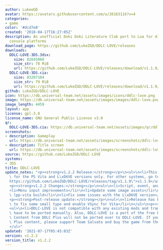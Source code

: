 ```yaml
---
author: LukeeGD
avatar: https://avatars.githubusercontent.com/u/26163116?v=4
categories:
- game
color: '#dcd7e8'
created: '2018-04-17T16:27:05Z'
description: An unofficial Doki Doki Literature Club port to Lua for different game
  console platforms
download_page: https://github.com/LukeZGD/DDLC-LOVE/releases
downloads:
  DDLC-LOVE-3DS.3dsx:
    size: 82645068
    size_str: 78 MiB
    url: https://github.com/LukeZGD/DDLC-LOVE/releases/download/v1.1.9/DDLC-LOVE-3DS.3dsx
  DDLC-LOVE-3DS.cia:
    size: 83207104
    size_str: 79 MiB
    url: https://github.com/LukeZGD/DDLC-LOVE/releases/download/v1.1.9/DDLC-LOVE-3DS.cia
github: LukeZGD/DDLC-LOVE
icon: https://db.universal-team.net/assets/images/icons/ddlc-love.png
image: https://db.universal-team.net/assets/images/images/ddlc-love.png
image_length: 4459
layout: app
license: gpl-3.0
license_name: GNU General Public License v3.0
qr:
  DDLC-LOVE-3DS.cia: https://db.universal-team.net/assets/images/qr/ddlc-love-3dscia.png
screenshots:
- description: Gameplay
  url: https://db.universal-team.net/assets/images/screenshots/ddlc-love/gameplay.png
- description: Title screen
  url: https://db.universal-team.net/assets/images/screenshots/ddlc-love/title-screen.png
source: https://github.com/LukeZGD/DDLC-LOVE
systems:
- 3DS
title: DDLC-LOVE
update_notes: "<p><strong>v1.2.2 Release:</strong></p>\n<ul>\n<li>This release is\
  \ for the PS Vita and L\xD6VE versions only. For other systems, go to <a href=\"\
  https://github.com/LukeZGD/DDLC-LOVE/releases/tag/v1.1.9\">v1.1.9</a></li>\n</ul>\n\
  <p><strong>v1.2.2 Changes:</strong></p>\n<ul>\n<li>Script, event, and other fixes</li>\n\
  <li>Menu input improvements</li>\n<li>Update some image assets</li>\n<li>Update\
  \ lpp-vita build</li>\n<li>Fix some issues with the L\xD6VE version</li>\n</ul>\n\
  <p><strong>Post-release update:</strong></p>\n<ul>\n<li>Release has been updated\
  \ to fix some small typo and enable VSync for Vita</li>\n</ul>\n<p><strong>Note:</strong></p>\n\
  <ul>\n<li>DDLC-LOVE is not compatible with any existing mods and translations, they\
  \ have to be ported manually. Also, DDLC-LOVE is a port of the free base game only.\
  \ Content from DDLC Plus will not be ported over to DDLC-LOVE. If you want DDLC\
  \ Plus content, please support Team Salvato and buy the game from the official platforms</li>\n\
  </ul>"
updated: '2021-07-17T05:45:03Z'
version: v1.2.2
version_title: v1.2.2
---
```

